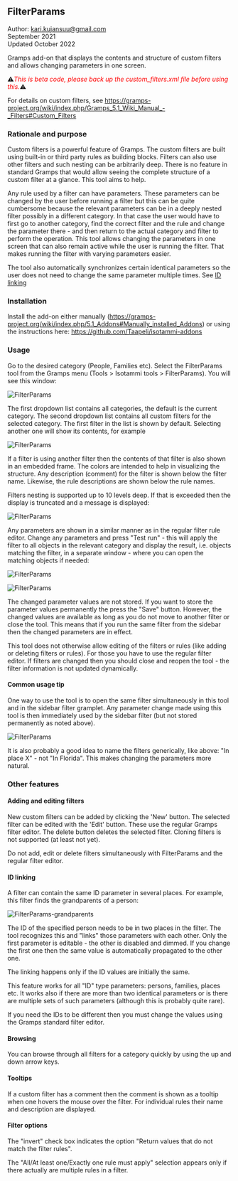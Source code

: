 FilterParams
------------
Author: kari.kujansuu@gmail.com<br>
September 2021<br>
Updated October 2022

Gramps add-on that displays the contents and structure of custom filters and allows changing parameters in one screen.

⚠<span style="color:red">*This is beta code, please back up the custom_filters.xml file before using this.*</span>⚠

For details on custom filters, see https://gramps-project.org/wiki/index.php/Gramps_5.1_Wiki_Manual_-_Filters#Custom_Filters

### Rationale and purpose

Custom filters is a powerful feature of Gramps. The custom filters are built using built-in or third party rules as building blocks. Filters can also use other filters and such nesting can be arbitrarily deep. There is no feature in standard Gramps that would allow seeing the complete structure of a custom filter at a glance. This tool aims to help.

Any rule used by a filter can have parameters. These parameters can be changed by the user before running a filter but this can be quite cumbersome because the relevant parameters can be in a deeply nested filter possibly in a different category. In that case the user would have to first go to another category, find the correct filter and the rule and change the parameter there - and then return to the actual category and filter to perform the operation. This tool allows changing the parameters in one screen that can also remain active while the user is running the filter. That makes running the filter with varying parameters easier.

The tool also automatically synchronizes certain identical parameters so the user does not need to change the same parameter multiple times. See [ID linking](#id-linking)

### Installation

Install the add-on either manually (https://gramps-project.org/wiki/index.php/5.1_Addons#Manually_installed_Addons) or using the instructions here: https://github.com/Taapeli/isotammi-addons

### Usage

Go to the desired category (People, Families etc). Select the FilterParams tool from the Gramps menu (Tools > Isotammi tools > FilterParams). You will see this window:

![FilterParams](FilterParams.png)

The first dropdown list contains all categories, the default is the current category. The second dropdown list contains all custom filters for the selected category. The first filter in the list is shown by default. Selecting another one will show its contents, for example

![FilterParams](FilterParams2.png)

If a filter is using another filter then the contents of that filter is also shown in an embedded frame. The colors are intended to help in visualizing the structure.  Any description (comment) for the filter is shown below the filter name. Likewise, the rule descriptions are shown below the rule names.

Filters nesting is supported up to 10 levels deep. If that is exceeded then the display is truncated and a message is displayed:

![FilterParams](FilterParams-nesting.png)


Any parameters are shown in a similar manner as in the regular filter rule editor. Change any parameters and press "Test run" - this will apply the filter to all objects in the relevant category and display the result, i.e. objects matching the filter, in a separate window - where you can open the matching objects if needed:

![FilterParams](FilterParams-testrun.png)

![FilterParams](FilterParams-testrun-results.png)

The changed parameter values are not stored. If you want to store the parameter values permanently the press the "Save" button. However, the changed values are available as long as you do not move to another filter or close the tool. This means that if you run the same filter from the sidebar then the changed parameters are in effect.

This tool does not otherwise allow editing of the filters or rules (like adding or deleting filters or rules). For those you have to use the regular filter editor. If filters are changed then you should close and reopen the tool - the filter information is not updated dynamically.

#### Common usage tip

One way to use the tool is to open the same filter simultaneously in this tool and in the sidebar filter gramplet. Any parameter change made using this tool is then immediately used by the sidebar filter (but not stored permanently as noted above).

![FilterParams](FilterParams3.png)

It is also probably a good idea to name the filters generically, like above: "In place X" - not "In Florida". This makes changing the parameters more natural.

### Other features

#### Adding and editing filters

New custom filters can be added by clicking the 'New' button. The selected filter can be edited with the 'Edit' button. These use the regular Gramps filter editor. The delete button deletes the selected filter. Cloning filters is not supported (at least not yet).

Do not add, edit or delete filters simultaneously with FilterParams and the
regular filter editor.

#### ID linking

A filter can contain the same ID parameter in several places. For example, this filter finds the grandparents of a person:

![FilterParams-grandparents](FilterParams-grandparents.png)

The ID of the specified person needs to be in two places in the filter. The tool recognizes this and "links" those parameters with each other. Only the first parameter is editable - the other is disabled and dimmed. If you change the first one then the same value is automatically propagated to the other one. 

The linking happens only if the ID values are initially the same.

This feature works for all "ID" type parameters: persons, families, places etc. It works also if there are more than two identical parameters or is there are multiple sets of such parameters (although this is probably quite rare). 

If you need the IDs to be different then you must change the values using the Gramps standard filter editor.

#### Browsing

You can browse through all filters for a category quickly by using the up and down arrow keys.

#### Tooltips

If a custom filter has a comment then the comment is shown as a tooltip when one hovers the mouse over the filter. For individual rules their name and description are displayed.

#### Filter options

The "invert" check box indicates the option "Return values that do not match the filter rules".

The "All/At least one/Exactly one rule must apply" selection appears only if there actually are multiple rules in a filter.


